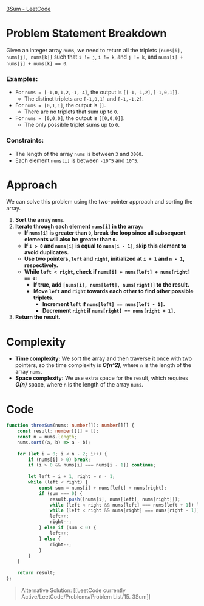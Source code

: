 [3Sum - LeetCode](https://leetcode.com/problems/3sum/description/)

# Problem Statement Breakdown
Given an integer array `nums`, we need to return all the triplets `[nums[i], nums[j], nums[k]]` such that `i != j`, `i != k`, and `j != k`, and `nums[i] + nums[j] + nums[k] == 0`.

### Examples:
- For `nums = [-1,0,1,2,-1,-4]`, the output is `[[-1,-1,2],[-1,0,1]]`.
  - The distinct triplets are `[-1,0,1]` and `[-1,-1,2]`.
- For `nums = [0,1,1]`, the output is `[]`.
  - There are no triplets that sum up to `0`.
- For `nums = [0,0,0]`, the output is `[[0,0,0]]`.
  - The only possible triplet sums up to `0`.

### Constraints:
- The length of the array `nums` is between `3` and `3000`.
- Each element `nums[i]` is between `-10^5` and `10^5`.

# Approach
We can solve this problem using the two-pointer approach and sorting the array.

1. **Sort the array `nums`.**
2. **Iterate through each element `nums[i]` in the array:**
   - **If `nums[i]` is greater than `0`, break the loop since all subsequent elements will also be greater than `0`.**
   - **If `i > 0` and `nums[i]` is equal to `nums[i - 1]`, skip this element to avoid duplicates.**
   - **Use two pointers, `left` and `right`, initialized at `i + 1` and `n - 1`, respectively.**
   - **While `left < right`, check if `nums[i] + nums[left] + nums[right] == 0`:**
     - **If true, add `[nums[i], nums[left], nums[right]]` to the result.**
     - **Move `left` and `right` towards each other to find other possible triplets.**
       - **Increment `left` if `nums[left] == nums[left - 1]`.**
       - **Decrement `right` if `nums[right] == nums[right + 1]`.**
3. **Return the result.**

# Complexity
- **Time complexity:** We sort the array and then traverse it once with two pointers, so the time complexity is ***O(n^2)***, where `n` is the length of the array `nums`.
- **Space complexity:** We use extra space for the result, which requires ***O(n)*** space, where `n` is the length of the array `nums`.

# Code

```typescript
function threeSum(nums: number[]): number[][] {
    const result: number[][] = [];
    const n = nums.length;
    nums.sort((a, b) => a - b);
    
    for (let i = 0; i < n - 2; i++) {
        if (nums[i] > 0) break;
        if (i > 0 && nums[i] === nums[i - 1]) continue;
        
        let left = i + 1, right = n - 1;
        while (left < right) {
            const sum = nums[i] + nums[left] + nums[right];
            if (sum === 0) {
                result.push([nums[i], nums[left], nums[right]]);
                while (left < right && nums[left] === nums[left + 1]) left++;
                while (left < right && nums[right] === nums[right - 1]) right--;
                left++;
                right--;
            } else if (sum < 0) {
                left++;
            } else {
                right--;
            }
        }
    }
    
    return result;
};
```

> Alternative Solution: [[LeetCode currently Active/LeetCode/Problems/Problem List/15. 3Sum]]